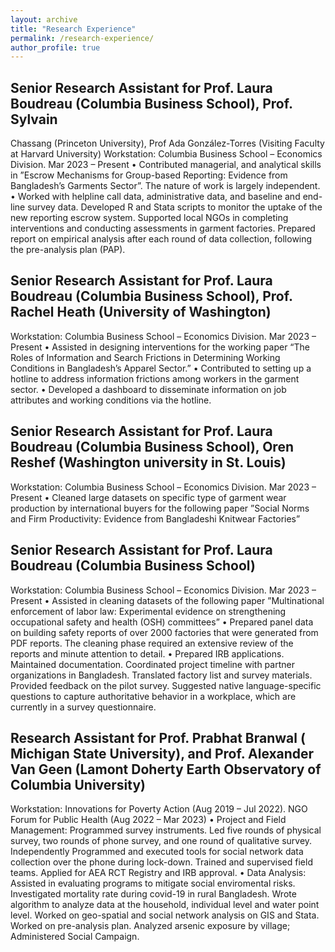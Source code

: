 ```yaml
---
layout: archive
title: "Research Experience"
permalink: /research-experience/
author_profile: true
---
```


Senior Research Assistant for Prof. Laura Boudreau (Columbia Business School), Prof. Sylvain
------
Chassang (Princeton University), Prof Ada González-Torres (Visiting Faculty at Harvard
University)
  Workstation: Columbia Business School – Economics Division. Mar 2023 – Present
    • Contributed managerial, and analytical skills in ”Escrow Mechanisms for Group-based Reporting: Evidence from Bangladesh’s Garments Sector”. The nature of           work is largely independent.
    • Worked with helpline call data, administrative data, and baseline and end-line survey data. Developed R and Stata scripts to monitor the uptake of the new reporting escrow system. Supported local NGOs in completing interventions and conducting assessments in garment factories. Prepared report on empirical analysis after each round of data collection, following the pre-analysis plan (PAP).
    
Senior Research Assistant for Prof. Laura Boudreau (Columbia Business School), Prof. Rachel Heath (University of Washington)
------
Workstation: Columbia Business School – Economics Division. Mar 2023 – Present
• Assisted in designing interventions for the working paper “The Roles of Information and Search Frictions in
Determining Working Conditions in Bangladesh’s Apparel Sector.”
• Contributed to setting up a hotline to address information frictions among workers in the garment sector.
• Developed a dashboard to disseminate information on job attributes and working conditions via the hotline.


Senior Research Assistant for Prof. Laura Boudreau (Columbia Business School), Oren Reshef (Washington university in St. Louis)
------
Workstation: Columbia Business School – Economics Division. Mar 2023 – Present
• Cleaned large datasets on specific type of garment wear production by international buyers for the following paper ”Social Norms and Firm Productivity: Evidence from Bangladeshi Knitwear Factories”


Senior Research Assistant for Prof. Laura Boudreau (Columbia Business School)
------
Workstation: Columbia Business School – Economics Division. Mar 2023 – Present
• Assisted in cleaning datasets of the following paper ”Multinational enforcement of labor law: Experimental
evidence on strengthening occupational safety and health (OSH) committees”
• Prepared panel data on building safety reports of over 2000 factories that were generated from PDF reports. The
cleaning phase required an extensive review of the reports and minute attention to detail.
• Prepared IRB applications. Maintained documentation. Coordinated project timeline with partner organizations in
Bangladesh. Translated factory list and survey materials. Provided feedback on the pilot survey. Suggested native
language-specific questions to capture authoritative behavior in a workplace, which are currently in a survey
questionnaire.


Research Assistant for Prof. Prabhat Branwal ( Michigan State University), and Prof. Alexander Van Geen (Lamont Doherty Earth Observatory of Columbia University)
------
Workstation: Innovations for Poverty Action (Aug 2019 – Jul 2022). NGO Forum for Public Health (Aug 2022 – Mar 2023)
  • Project and Field Management: Programmed survey instruments. Led five rounds of physical survey, two rounds of phone survey, and one round of qualitative           survey. Independently Programmed and executed tools for social network data collection over the phone during lock-down. Trained and supervised field teams.         Applied for AEA RCT Registry and IRB approval.
  • Data Analysis: Assisted in evaluating programs to mitigate social enviromental risks. Investigated mortality rate during covid-19 in rural Bangladesh. Wrote         algorithm to analyze data at the household, individual level and water point level. Worked on geo-spatial and social network analysis on GIS and Stata. Worked      on pre-analysis plan. Analyzed arsenic exposure by village; Administered Social Campaign.
